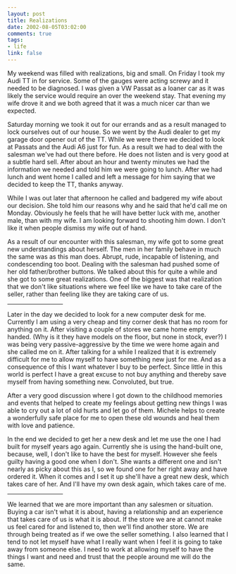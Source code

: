 ```yaml
--- 
layout: post
title: Realizations
date: 2002-08-05T03:02:00
comments: true
tags:
- life
link: false
---
```

My weekend was filled with realizations, big and small. On Friday I took my Audi TT in for service. Some of the gauges were acting screwy and it needed to be diagnosed. I was given a VW Passat as a loaner car as it was likely the service would require an over the weekend stay. That evening my wife drove it and we both agreed that it was a much nicer car than we expected.

Saturday morning we took it out for our errands and as a result managed to lock ourselves out of our house. So we went by the Audi dealer to get my garage door opener out of the TT. While we were there we decided to look at Passats and the Audi A6 just for fun. As a result we had to deal with the salesman we've had out there before. He does not listen and is very good at a subtle hard sell. After about an hour and twenty minutes we had the information we needed and told him we were going to lunch. After we had lunch and went home I called and left a message for him saying that we decided to keep the TT, thanks anyway.

While I was out later that afternoon he called and badgered my wife about our decision. She told him our reasons why and he said that he'd call me on Monday. Obviously he feels that he will have better luck with me, another male, than with my wife. I am looking forward to shooting him down. I don't like it when people dismiss my wife out of hand.

As a result of our encounter with this salesman, my wife got to some great new understandings about herself. The men in her family behave in much the same was as this man does. Abrupt, rude, incapable of listening, and condescending too boot. Dealing with the salesman had pushed some of her old father/brother buttons. We talked about this for quite a while and she got to some great realizations. One of the biggest was that realization that we don't like situations where we feel like we have to take care of the seller, rather than feeling like they are taking care of us.

<hr width="25%" />Later in the day we decided to look for a new computer desk for me. Currently I am using a very cheap and tiny corner desk that has no room for anything on it. After visiting a couple of stores we came home empty handed. (Why is it they have models on the floor, but none in stock, ever?) I was being very passive-aggressive by the time we were home again and she called me on it. After talking for a while I realized that it is extremely difficult for me to allow myself to have something new just for me. And as a consequence of this I want whatever I buy to be perfect. Since little in this world is perfect I have a great excuse to not buy anything and thereby save myself from having something new. Convoluted, but true.

After a very good discussion where I got down to the childhood memories and events that helped to create my feelings about getting new things I was able to cry out a lot of old hurts and let go of them. Michele helps to create a wonderfully safe place for me to open these old wounds and heal them with love and patience.

In the end we decided to get her a new desk and let me use the one I had built for myself years ago again. Currently she is using the hand-built one, because, well, I don't like to have the best for myself. However she feels guilty having a good one when I don't. She wants a different one and isn't nearly as picky about this as I, so we found one for her right away and have ordered it. When it comes and I set it up she'll have a great new desk, which takes care of her. And I'll have my own desk again, which takes care of me.

<hr width="25%" />We learned that we are more important than any salesmen or situation. Buying a car isn't what it is about, having a relationship and an experience that takes care of us is what it is about. If the store we are at cannot make us feel cared for and listened to, then we'll find another store. We are through being treated as if we owe the seller something. I also learned that I tend to not let myself have what I really want when I feel it is going to take away from someone else. I need to work at allowing myself to have the things I want and need and trust that the people around me will do the same.
